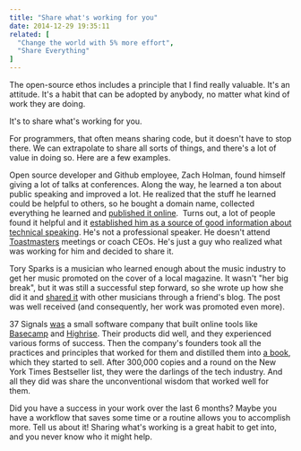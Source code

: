 ```yaml
---
title: "Share what's working for you"
date: 2014-12-29 19:35:11
related: [
  "Change the world with 5% more effort",
  "Share Everything"
]
---
```


The open-source ethos includes a principle that I find really valuable. It's an attitude. It's a habit that can be adopted by anybody, no matter what kind of work they are doing.

It's to share what's working for you.

For programmers, that often means sharing code, but it doesn't have to stop there. We can extrapolate to share all sorts of things, and there's a lot of value in doing so. Here are a few examples.

Open source developer and Github employee, Zach Holman, found himself giving a lot of talks at conferences. Along the way, he learned a ton about public speaking and improved a lot. He realized that the stuff he learned could be helpful to others, so he bought a domain name, collected everything he learned and [published it online][1].  Turns out, a lot of people found it helpful and it [established him as a source of good information about technical speaking][2]. He's not a professional speaker. He doesn't attend [Toastmasters][3] meetings or coach CEOs. He's just a guy who realized what was working for him and decided to share it.

Tory Sparks is a musician who learned enough about the music industry to get her music promoted on the cover of a local magazine. It wasn't "her big break", but it was still a successful step forward, so she wrote up how she did it and [shared it][4] with other musicians through a friend's blog. The post was well received (and consequently, her work was promoted even more).

37 Signals [was][5] a small software company that built online tools like [Basecamp][6] and [Highrise][7]. Their products did well, and they experienced various forms of success. Then the company's founders took all the practices and principles that worked for them and distilled them into [a book][8], which they started to sell. After 300,000 copies and a round on the New York Times Bestseller list, they were the darlings of the tech industry. And all they did was share the unconventional wisdom that worked well for them.

Did you have a success in your work over the last 6 months? Maybe you have a workflow that saves some time or a routine allows you to accomplish more. Tell us about it! Sharing what's working is a great habit to get into, and you never know who it might help.

[1]: http://speaking.io/
[2]: {{site.url}}/2014/11/26/go-online
[3]: https://en.wikipedia.org/wiki/Toastmasters_International
[4]: https://web.archive.org/web/20140328060211/http://sivers.org/tori-sparks
[5]: http://37signals.com/
[6]: https://basecamp.com/
[7]: https://highrisehq.com/
[8]: http://37signals.com/rework/
